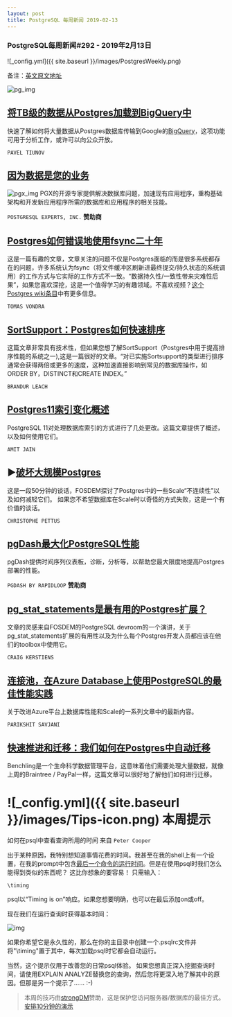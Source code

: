 ```yaml
---
layout: post
title: PostgreSQL 每周新闻 2019-02-13
---
```


### PostgreSQL每周新闻#292 - 2019年2月13日
![_config.yml]({{ site.baseurl }}/images/PostgresWeekly.png)

备注：[英文原文地址](https://postgresweekly.com/issues/292)

![pg_img](https://res.cloudinary.com/cpress/image/upload/w_1280,e_sharpen:60/ochjwlkwxnggjvhl94sk.jpg)

## [将TB级的数据从Postgres加载到BigQuery中](https://dzone.com/articles/loading-terabytes-of-data-from-postgres-into-bigqu)
快速了解如何将大量数据从Postgres数据库传输到Google的[BigQuery](https://cloud.google.com/bigquery/)，这项功能可用于分析工作，或许可以向公众开放。

`PAVEL TIUNOV`

## [因为数据是您的业务](https://pgexperts.com/)
![pgx_img](https://copm.s3.amazonaws.com/27676a9c.png)
PGX的开源专家提供解决数据库问题，加速现有应用程序，重构基础架构和开发新应用程序所需的数据库和应用程序的相关技能。

`POSTGRESQL EXPERTS, INC.` **赞助商**

## [Postgres如何错误地使用fsync二十年](https://fosdem.org/2019/schedule/event/postgresql_fsync/)
这是一篇有趣的文章，文章关注的问题不仅是Postgres面临的而是很多系统都存在的问题，许多系统认为fsync（将文件缓冲区刷新进最终提交/持久状态的系统调用）的工作方式与它实际的工作方式不一致。“数据持久性/一致性带来灾难性后果”，如果您喜欢深挖，这是一个值得学习的有趣领域。不喜欢视频？[这个Postgres wiki条目](https://wiki.postgresql.org/wiki/Fsync_Errors)中有更多信息。

`TOMAS VONDRA`

## [SortSupport：Postgres如何快速排序](https://brandur.org/sortsupport)
这篇文章非常具有技术性，但如果您想了解SortSupport（Postgres中用于提高排序性能的系统之一),这是一篇很好的文章。“对已实施Sortsupport的类型进行排序通常会获得两倍或更多的速度，这种加速直接影响到常见的数据库操作，如ORDER BY，DISTINCT和CREATE INDEX。”

`BRANDUR LEACH`

## [Postgres11索引变化概述](https://severalnines.com/blog/overview-index-changes-postgresql-11)
PostgreSQL 11对处理数据库索引的方式进行了几处更改。这篇文章提供了概述，以及如何使用它们。

`AMIT JAIN`

## ▶[破坏大规模Postgres](https://fosdem.org/2019/schedule/event/breaking_postgresql_on_scale/)
这是一段50分钟的谈话，FOSDEM探讨了Postgres中的一些Scale“不连续性”以及如何减轻它们。 如果您不希望数据库在Scale时以奇怪的方式失败，这是一个有价值的谈话。

`CHRISTOPHE PETTUS`

## [pgDash最大化PostgreSQL性能](https://pgdash.io/)
pgDash提供时间序列仪表板，诊断，分析等，以帮助您最大限度地提高Postgres部署的性能。

`PGDASH BY RAPIDLOOP` **赞助商**

## [pg_stat_statements是最有用的Postgres扩展？](https://www.citusdata.com/blog/2019/02/08/the-most-useful-postgres-extension-pg-stat-statements/)
文章的灵感来自FOSDEM的PostgreSQL devroom的一个演讲，关于pg_stat_statements扩展的有用性以及为什么每个Postgres开发人员都应该在他们的toolbox中使用它。

`CRAIG KERSTIENS`

## [连接池，在Azure Database上使用PostgreSQL的最佳性能实践](https://azure.microsoft.com/en-us/blog/performance-best-practices-for-using-azure-database-for-postgresql-connection-pooling/)
关于改进Azure平台上数据库性能和Scale的一系列文章中的最新内容。

`PARIKSHIT SAVJANI`

## [快速推进和迁移：我们如何在Postgres中自动迁移](https://benchling.engineering/move-fast-and-migrate-things-how-we-automated-migrations-in-postgres-d60aba0fc3d4)
Benchling是一个生命科学数据管理平台，这意味着他们需要处理大量数据，就像上周的Braintree / PayPal一样，这篇文章可以很好地了解他们如何进行迁移。

# ![_config.yml]({{ site.baseurl }}/images/Tips-icon.png)   本周提示
如何在psql中查看查询所用的时间
来自 `Peter Cooper`

出于某种原因，我特别想知道事情花费的时间。我甚至在我的shell上有一个设置，在我的prompt中包含[最后一个命令的运行时间](https://jakemccrary.com/blog/2015/05/03/put-the-last-commands-run-time-in-your-bash-prompt/)。但是在使用psql时我们怎么能得到类似的东西呢？
这比你想象的要容易！ 只需输入：

`\timing` 

psql以“Timing is on”响应。如果您想要明确，也可以在最后添加on或off。

现在我们在运行查询时获得基本时间：

![img](https://res.cloudinary.com/cpress/image/upload/w_1280,e_sharpen:60/qhneibej28rs6gl3vilr.jpg)

如果你希望它是永久性的，那么在你的主目录中创建一个.psqlrc文件并将"\timing"置于其中，每次加载psql时它都会自动运行。

当然，这个提示仅用于改善您的日常psql体验。 如果您想真正深入挖掘查询时间，请使用EXPLAIN ANALYZE替换您的查询，然后您将更深入地了解其中的原因。但那是另一个提示了...... :-)

> 本周的技巧由[strongDM](https://postgresweekly.com/link/58601/web)赞助，这是保护您访问服务器/数据库的最佳方式。 [安排10分钟的演示](https://postgresweekly.com/link/58601/web)
